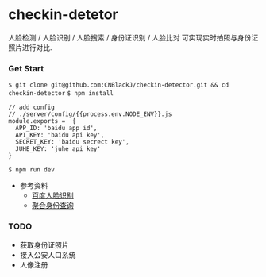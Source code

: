 # checkin-detetor

人脸检测 / 人脸识别 / 人脸搜索 / 身份证识别 / 人脸比对
可实现实时拍照与身份证照片进行对比.

### Get Start

`$ git clone git@github.com:CNBlackJ/checkin-detector.git && cd checkin-detector`
`$ npm install`
```
// add config
// ./server/config/{{process.env.NODE_ENV}}.js
module.exports =  {
  APP_ID: 'baidu app id',
  API_KEY: 'baidu api key',
  SECRET_KEY: 'baidu secrect key',
  JUHE_KEY: 'juhe api key'
}

```
`$ npm run dev`

- 参考资料
  - [百度人脸识别](https://ai.baidu.com/docs#/Begin/top)
  - [聚合身份查询](https://www.juhe.cn/docs/api/id/38)

### TODO 

- 获取身份证照片
- 接入公安人口系统
- 人像注册
